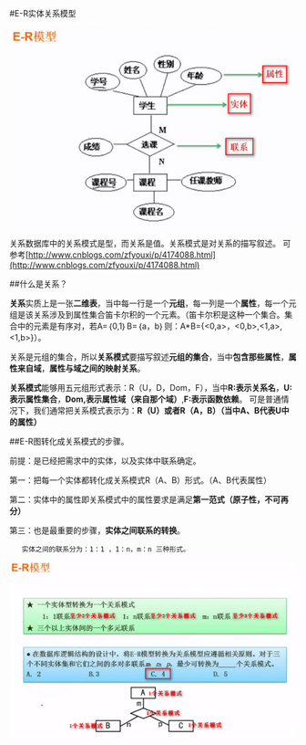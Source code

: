#E-R实体关系模型

![](/imgs/1.4.3-1ER.png)

关系数据库中的关系模式是型，而关系是值。关系模式是对关系的描写叙述。
可参考[http://www.cnblogs.com/zfyouxi/p/4174088.html](http://www.cnblogs.com/zfyouxi/p/4174088.html)

##什么是关系？

**关系**实质上是一张**二维表**，当中每一行是一个**元组**，每一列是一个**属性**，每一个元组是该关系涉及到属性集合笛卡尔积的一个元素。（笛卡尔积是这种一个集合。集合中的元素是有序对，若A=｛0,1｝B=｛a，b｝则：A*B={<0,a>，<0,b>,<1,a>,<1,b>}）。

关系是元组的集合，所以**关系模式**要描写叙述**元组的集合**，当中**包含那些属性**，**属性来自域**，**属性与域之间的映射关系**。

**关系模式**能够用五元组形式表示：R（U，D，Dom，F），当中**R:表示关系名**，**U:表示属性集合**，**Dom,表示属性域（来自那个域）**,**F:表示函数依赖**。
可是普通情况下，我们通常把关系模式表示为：**R（U）或者R（A，B）（当中A、B代表U中的属性）**
 
##E-R图转化成关系模式的步骤。

前提：是已经把需求中的实体，以及实体中联系确定。

第一：把每一个实体都转化成关系模式R（A、B）形式。（A、B代表属性）

第二：实体中的属性即关系模式中的属性要求是满足**第一范式（原子性，不可再分）**

第三：也是最重要的步骤，**实体之间联系的转换**。

       实体之间的联系分为：1：1 ，1：n，m：n 三种形式。
       
![](/imgs/1.4.3-2关系模式及例题.png)